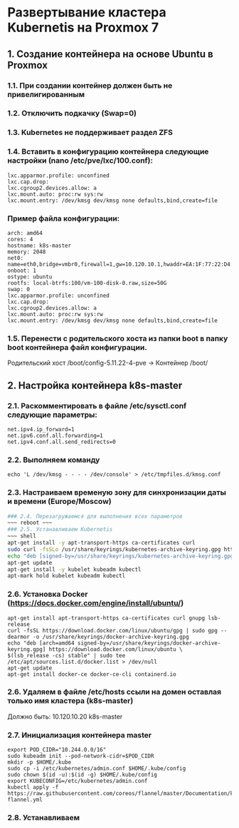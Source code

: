 # Развертывание кластера Kubernetis на Proxmox 7

## 1. Создание контейнера на основе Ubuntu в Proxmox

### 1.1. При создании контейнер должен быть не привелигированным
### 1.2. Отключить подкачку (Swap=0)
### 1.3. Kubernetes не поддерживает раздел ZFS
### 1.4. Вставить в конфигурацию контейнера следующие настройки (nano /etc/pve/lxc/100.conf):
~~~ shell
lxc.apparmor.profile: unconfined
lxc.cap.drop:
lxc.cgroup2.devices.allow: a
lxc.mount.auto: proc:rw sys:rw
lxc.mount.entry: /dev/kmsg dev/kmsg none defaults,bind,create=file
~~~

### Пример файла конфигурации:
~~~ shell
arch: amd64
cores: 4
hostname: k8s-master
memory: 2048
net0: name=eth0,bridge=vmbr0,firewall=1,gw=10.120.10.1,hwaddr=EA:1F:77:22:D4:E3,ip=10.120.10.20/24,type=veth
onboot: 1
ostype: ubuntu
rootfs: local-btrfs:100/vm-100-disk-0.raw,size=50G
swap: 0
lxc.apparmor.profile: unconfined
lxc.cap.drop:
lxc.cgroup2.devices.allow: a
lxc.mount.auto: proc:rw sys:rw
lxc.mount.entry: /dev/kmsg dev/kmsg none defaults,bind,create=file
~~~    
    
### 1.5. Перенести с родительского хоста из папки boot в папку boot контейнера файл конфигурации.

Родительский хост /boot/config-5.11.22-4-pve -> Контейнер /boot/

## 2. Настройка контейнера k8s-master
### 2.1. Раскомментировать в файле /etc/sysctl.conf следующие параметры:
~~~ shell
net.ipv4.ip_forward=1
net.ipv6.conf.all.forwarding=1
net.ipv4.conf.all.send_redirects=0
~~~
### 2.2. Выполняем команду
~~~ shell
echo 'L /dev/kmsg - - - - /dev/console' > /etc/tmpfiles.d/kmsg.conf
~~~
### 2.3. Настраиваем временую зону для синхронизации даты и времени (Europe/Moscow)
~~~ sh dpkg-reconfigure tzdata ~~~~
### 2.4. Перезагружаемся для выполнения всех параметров
~~~ reboot ~~~
### 2.5. Устанавливаем Kubernetis
~~~ shell
apt-get install -y apt-transport-https ca-certificates curl
sudo curl -fsSLo /usr/share/keyrings/kubernetes-archive-keyring.gpg https://packages.cloud.google.com/apt/doc/apt-key.gpg
echo "deb [signed-by=/usr/share/keyrings/kubernetes-archive-keyring.gpg] https://apt.kubernetes.io/ kubernetes-xenial main" | sudo tee /etc/apt/sources.list.d/kubernetes.list
apt-get update
apt-get install -y kubelet kubeadm kubectl
apt-mark hold kubelet kubeadm kubectl
~~~
### 2.6. Установка Docker (https://docs.docker.com/engine/install/ubuntu/)
~~~ shell
apt-get install apt-transport-https ca-certificates curl gnupg lsb-release
curl -fsSL https://download.docker.com/linux/ubuntu/gpg | sudo gpg --dearmor -o /usr/share/keyrings/docker-archive-keyring.gpg
echo "deb [arch=amd64 signed-by=/usr/share/keyrings/docker-archive-keyring.gpg] https://download.docker.com/linux/ubuntu \
$(lsb_release -cs) stable" | sudo tee /etc/apt/sources.list.d/docker.list > /dev/null
apt-get update
apt-get install docker-ce docker-ce-cli containerd.io
~~~
### 2.6.  Удаляем в файле /etc/hosts ссыли на домен оставлая только имя кластера (k8s-master)
Должно быть: 10.120.10.20 k8s-master
### 2.7. Инициализация контейнера master
~~~ shell
export POD_CIDR="10.244.0.0/16"
sudo kubeadm init --pod-network-cidr=$POD_CIDR
mkdir -p $HOME/.kube
sudo cp -i /etc/kubernetes/admin.conf $HOME/.kube/config
sudo chown $(id -u):$(id -g) $HOME/.kube/config
export KUBECONFIG=/etc/kubernetes/admin.conf
kubectl apply -f https://raw.githubusercontent.com/coreos/flannel/master/Documentation/kube-flannel.yml
~~~
### 2.8. Устанавливаем 